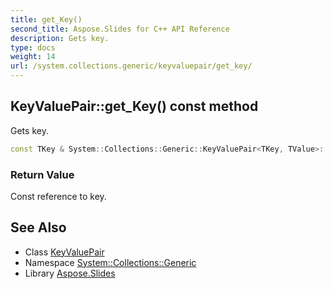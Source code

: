 ```yaml
---
title: get_Key()
second_title: Aspose.Slides for C++ API Reference
description: Gets key.
type: docs
weight: 14
url: /system.collections.generic/keyvaluepair/get_key/
---
```

## KeyValuePair::get_Key() const method


Gets key.

```cpp
const TKey & System::Collections::Generic::KeyValuePair<TKey, TValue>::get_Key() const
```


### Return Value

Const reference to key.

## See Also

* Class [KeyValuePair](../)
* Namespace [System::Collections::Generic](../../)
* Library [Aspose.Slides](../../../)